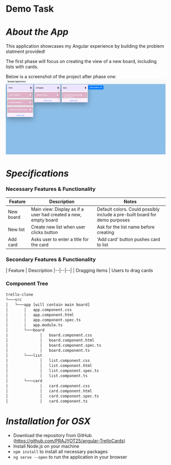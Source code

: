 # Demo Task


# _About the App_
This application showcases my Angular experience by building the problem statment provided!

The first phase will focus on creating the view of a new board, including lists with cards.

Below is a screenshot of the project after phase one:
<img src="task_screenshot-01012021.png">

# _Specifications_

### Necessary Features & Functionality
| Feature | Description | Notes |
|--|--|--|
| New board | Main view: Display as if a user had created a new, empty board | Default colors. Could possibly include a pre-built board for demo purposes |
| New list | Create new list when user clicks button | Ask for the list name before creating |
| Add card | Asks user to enter a title for the card | 'Add card' button pushes card to list |

### Secondary Features & Functionality
| Feature | Description 
|--|--|--|
| Dragging items | Users to drag cards

### Component Tree
```
trello-clone  
└───src
│   └───app [will contain main board]
│       │   app.component.css
│       │   app.component.html
│       │   app.component.spec.ts
│       │   app.module.ts
│       └───board
|              │   board.component.css
│              │   board.component.html
│              │   board.component.spec.ts
│              │   board.component.ts
│       └───list
|              │   list.component.css
│              │   list.component.html
│              │   list.component.spec.ts
│              │   list.component.ts
│       └───card
|              │   card.component.css
│              │   card.component.html
│              │   card.component.spec.ts
│              │   card.component.ts
```

# _Installation for OSX_
- Download the repository from GitHub (https://github.com/PRAJYOT25/angular-TrelloCards)
- Install Node.js on your machine
- `npm install` to install all necessary packages
- `ng serve --open` to run the application in your browser
